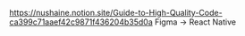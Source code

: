 https://nushaine.notion.site/Guide-to-High-Quality-Code-ca399c71aaef42c9871f436204b35d0a
Figma -> React Native


